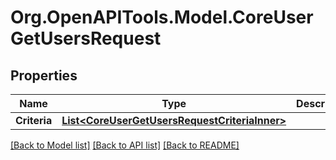 # Org.OpenAPITools.Model.CoreUserGetUsersRequest

## Properties

Name | Type | Description | Notes
------------ | ------------- | ------------- | -------------
**Criteria** | [**List&lt;CoreUserGetUsersRequestCriteriaInner&gt;**](CoreUserGetUsersRequestCriteriaInner.md) |  | 

[[Back to Model list]](../README.md#documentation-for-models) [[Back to API list]](../README.md#documentation-for-api-endpoints) [[Back to README]](../README.md)

